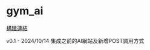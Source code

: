 # gym_ai

[構建連結](https://github.com/Youchenjiang/Method_List/blob/main/Method_Azure-OpenAI-Analyze-PDF.md)

v0.1 - 2024/10/14 集成之前的AI網站及新增POST調用方式
